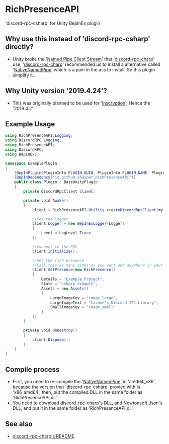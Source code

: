 # RichPresenceAPI

'discord-rpc-csharp' for Unity BepInEx plugin

## Why use this instead of 'discord-rpc-csharp' directly?

- Unity broke the '[Named Pipe Client Stream](https://docs.microsoft.com/en-us/dotnet/api/system.io.pipes.namedpipeclientstream)' that '[discord-rpc-charp](https://github.com/Lachee/discord-rpc-csharp)' use, '[discord-rpc-charp](https://github.com/Lachee/discord-rpc-csharp)' recommended us to install a alternative called '[NativeNamedPipe](https://github.com/Lachee/unity-named-pipes/tree/master/UnityNamedPipe.Native)' which is a pain in the ass to install, So this plugin simplify it.

## Why Unity version '2019.4.24'?

- This was originally planned to be used for '[Inscryption](https://store.steampowered.com/app/1092790/Inscryption)', Hence the '2019.4.2'

## Example Usage

```cs
using RichPresenceAPI.Logging;
using DiscordRPC.Logging;
using RichPresenceAPI;
using DiscordRPC;
using BepInEx;

namespace ExamplePlugin
{
    [BepInPlugin(PluginInfo.PLUGIN_GUID, PluginInfo.PLUGIN_NAME, PluginInfo.PLUGIN_VERSION)]
    [BepInDependency("io.github.xhayper.RichPresenceAPI")]
    public class Plugin : BaseUnityPlugin
    {
        private DiscordRpcClient client;

        private void Awake()
        {
            client = RichPresenceAPI.Utility.createDiscordRpcClient(my_client_id);

            //Set the logger
            client.Logger = new BepInExLogger(Logger)
            {
                Level = LogLevel.Trace
            };

            //Connect to the RPC
	        client.Initialize();

	        //Set the rich presence
	        //Call this as many times as you want and anywhere in your code.
	        client.SetPresence(new RichPresence()
	        {
		        Details = "Example Project",
		        State = "csharp example",
		        Assets = new Assets()
		        {
			        LargeImageKey = "image_large",
			        LargeImageText = "Lachee's Discord IPC Library",
			        SmallImageKey = "image_small"
		        }
	        });
        }

        private void OnDestroy()
        {
            client.Dispose();
        }
    }
}
```

## Compile process
- First, you need to re-compile the '[NativeNamedPipe](https://github.com/Lachee/unity-named-pipes/tree/master/UnityNamedPipe.Native)' in 'amd64_x86', because the version that 'discord-rpc-csharp' provied with is 'x86_amd64', then, put the compiled DLL in the same folder as 'RichPresenceAPI.dll'.
- You need to download [discord-rpc-charp](https://github.com/Lachee/discord-rpc-csharp)'s DLL, and [Newtonsoft.Json](https://www.newtonsoft.com/json)'s DLL, and put it in the same folder as 'RichPresenceAPI.dll'.

## See also
- [discord-rpc-charp's README](https://github.com/Lachee/discord-rpc-csharp)